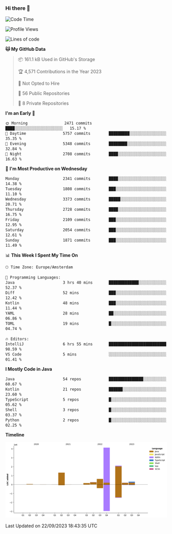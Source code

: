 ### Hi there 👋


<!--START_SECTION:waka-->
![Code Time](http://img.shields.io/badge/Code%20Time-3%2C569%20hrs%2026%20mins-blue)

![Profile Views](http://img.shields.io/badge/Profile%20Views-2-blue)

![Lines of code](https://img.shields.io/badge/From%20Hello%20World%20I%27ve%20Written-9.1%20million%20lines%20of%20code-blue)

**🐱 My GitHub Data** 

> 📦 161.1 kB Used in GitHub's Storage 
 > 
> 🏆 4,571 Contributions in the Year 2023
 > 
> 🚫 Not Opted to Hire
 > 
> 📜 56 Public Repositories 
 > 
> 🔑 8 Private Repositories 
 > 
**I'm an Early 🐤** 

```text
🌞 Morning                2471 commits        ████░░░░░░░░░░░░░░░░░░░░░   15.17 % 
🌆 Daytime                5757 commits        █████████░░░░░░░░░░░░░░░░   35.35 % 
🌃 Evening                5348 commits        ████████░░░░░░░░░░░░░░░░░   32.84 % 
🌙 Night                  2708 commits        ████░░░░░░░░░░░░░░░░░░░░░   16.63 % 
```
📅 **I'm Most Productive on Wednesday** 

```text
Monday                   2341 commits        ████░░░░░░░░░░░░░░░░░░░░░   14.38 % 
Tuesday                  1808 commits        ███░░░░░░░░░░░░░░░░░░░░░░   11.10 % 
Wednesday                3373 commits        █████░░░░░░░░░░░░░░░░░░░░   20.71 % 
Thursday                 2728 commits        ████░░░░░░░░░░░░░░░░░░░░░   16.75 % 
Friday                   2109 commits        ███░░░░░░░░░░░░░░░░░░░░░░   12.95 % 
Saturday                 2054 commits        ███░░░░░░░░░░░░░░░░░░░░░░   12.61 % 
Sunday                   1871 commits        ███░░░░░░░░░░░░░░░░░░░░░░   11.49 % 
```


📊 **This Week I Spent My Time On** 

```text
🕑︎ Time Zone: Europe/Amsterdam

💬 Programming Languages: 
Java                     3 hrs 40 mins       █████████████░░░░░░░░░░░░   52.37 % 
Diff                     52 mins             ███░░░░░░░░░░░░░░░░░░░░░░   12.42 % 
Kotlin                   48 mins             ███░░░░░░░░░░░░░░░░░░░░░░   11.44 % 
YAML                     28 mins             ██░░░░░░░░░░░░░░░░░░░░░░░   06.86 % 
TOML                     19 mins             █░░░░░░░░░░░░░░░░░░░░░░░░   04.74 % 

🔥 Editors: 
IntelliJ                 6 hrs 55 mins       █████████████████████████   98.59 % 
VS Code                  5 mins              ░░░░░░░░░░░░░░░░░░░░░░░░░   01.41 % 
```

**I Mostly Code in Java** 

```text
Java                     54 repos            ███████████████░░░░░░░░░░   60.67 % 
Kotlin                   21 repos            ██████░░░░░░░░░░░░░░░░░░░   23.60 % 
TypeScript               5 repos             █░░░░░░░░░░░░░░░░░░░░░░░░   05.62 % 
Shell                    3 repos             █░░░░░░░░░░░░░░░░░░░░░░░░   03.37 % 
Python                   2 repos             █░░░░░░░░░░░░░░░░░░░░░░░░   02.25 % 
```



**Timeline**

![Lines of Code chart](https://raw.githubusercontent.com/powercasgamer/powercasgamer/master/assets/bar_graph.png)


 Last Updated on 22/09/2023 18:43:35 UTC
<!--END_SECTION:waka-->
